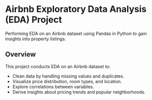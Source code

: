 # Airbnb Exploratory Data Analysis (EDA) Project

Performing EDA on an Airbnb dataset using Pandas in Python to gain insights into property listings.

## Overview

This project conducts EDA on an Airbnb dataset to:

- Clean data by handling missing values and duplicates.
- Visualize price distribution, room types, and location.
- Explore correlations between variables.
- Derive insights about pricing trends and popular neighborhoods.
